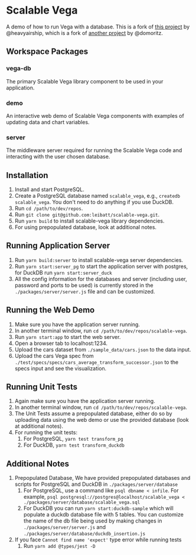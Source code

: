 # Scalable Vega

A demo of how to run Vega with a database. This is a fork of [this project](https://github.com/heavyairship/scalable-vega) by @heavyairship, which is a fork of [another project](https://github.com/vega/scalable-vega) by @domoritz.

## Workspace Packages
### vega-db
The primary Scalable Vega library component to be used in your application.

### demo
An interactive web demo of Scalable Vega components with examples of updating data and chart variables.

### server
The middleware server required for running the Scalable Vega code and interacting with the user chosen database.


## Installation
1. Install and start PostgreSQL.
2. Create a PostgreSQL database named `scalable_vega`, e.g., `createdb scalable_vega`. You don't need to do anything if you use DuckDB.
3. Run `cd /path/to/dev/repos`.
4. Run `git clone git@github.com:leibatt/scalable-vega.git`.
5. Run `yarn build` to install scalable-vega library dependencies.
6. For using prepopulated database, look at additional notes.

## Running Application Server
1. Run `yarn build:server` to install scalable-vega server dependencies.
2. Run `yarn start:server_pg` to start the application server with postgres, for DuckDB run `yarn start:server_duck`
2. All the config information for the databases and server (including user, password and ports to be used) is currently stored in the `./packages/server/server.js` file and can be customized.

## Running the Web Demo
1. Make sure you have the application server running.
2. In another terminal window, run `cd /path/to/dev/repos/scalable-vega`.
3. Run `yarn start:app` to start the web server.
4. Open a browser tab to localhost:1234.
5. Upload the cars dataset from `./sample_data/cars.json` to the data input.
6. Upload the cars Vega spec from `./test/specs/specs/cars_average_transform_successor.json` to the specs input and see the visualization.

## Running Unit Tests
1. Again make sure you have the application server running. 
2. In another terminal window, run `cd /path/to/dev/repos/scalable-vega`. 
3. The Unit Tests assume a prepopulated database, either do so by uploading data using the web demo or use the provided database (look at additional notes).
4. For running the unit tests:
    1. For PostgreSQL, `yarn test transform_pg`
    2. For DuckDB, `yarn test transform_duckdb`

## Additional Notes
1. Prepopulated Database, We have provided prepopulated databases and scripts for PostgreSQL and DuckDB in `./packages/server/database`
    1. For PostgreSQL, use a command like `psql dbname < infile`. For example, `psql postgresql://postgres@localhost/scalable_vega < ./packages/server/database/scalable_vega.sql`
    2. For DuckDB you can run `yarn start:duckdb-sample` which will populate a duckdb database file with 5 tables. You can customize the name of the db file being used by making changes in `./packages/server/server.js` and `./packages/server/database/duckdb_insertion.js`
2. If you face `Cannot find name 'expect'` type error while running tests
    1. Run `yarn add @types/jest -D`
